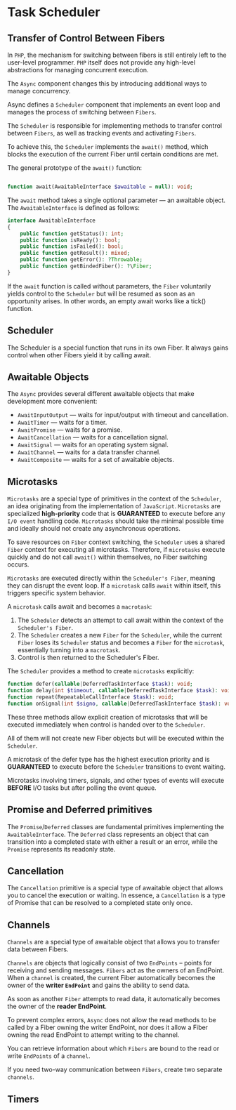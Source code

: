 # Task Scheduler

## Transfer of Control Between Fibers

In `PHP`, the mechanism for switching between fibers is still entirely left to the user-level programmer. 
`PHP` itself does not provide any high-level abstractions for managing concurrent execution.

The `Async` component changes this by introducing additional ways to manage concurrency.

Async defines a `Scheduler` component that implements an event loop and manages 
the process of switching between `Fibers`.

The `Scheduler` is responsible for implementing methods to transfer control between `Fibers`, 
as well as tracking events and activating `Fibers`.

To achieve this, the `Scheduler` implements the `await()` method, 
which blocks the execution of the current Fiber until certain conditions are met.

The general prototype of the `await()` function:
```php

function await(AwaitableInterface $awaitable = null): void;

```

The `await` method takes a single optional parameter — an awaitable object.
The `AwaitableInterface` is defined as follows:

```php
interface AwaitableInterface
{
    public function getStatus(): int;
    public function isReady(): bool;
    public function isFailed(): bool;
    public function getResult(): mixed;
    public function getError(): ?Throwable;
    public function getBindedFiber(): ?\Fiber;
}
```

If the `await` function is called without parameters, the `Fiber` voluntarily yields control to 
the `Scheduler` but will be resumed as soon as an opportunity arises.
In other words, an empty await works like a tick() function.

## Scheduler

The Scheduler is a special function that runs in its own Fiber. 
It always gains control when other Fibers yield it by calling await.

## Awaitable Objects

The `Async` provides several different awaitable objects that make development more convenient:

* `AwaitInputOutput`    — waits for input/output with timeout and cancellation.
* `AwaitTimer`          — waits for a timer.
* `AwaitPromise`        — waits for a promise.
* `AwaitCancellation`   — waits for a cancellation signal.
* `AwaitSignal`         — waits for an operating system signal.
* `AwaitChannel`        — waits for a data transfer channel.
* `AwaitComposite`      — waits for a set of awaitable objects.

## Microtasks

`Microtasks` are a special type of primitives in the context of the `Scheduler`, 
an idea originating from the implementation of `JavaScript`. 
`Microtasks` are specialized **high-priority** code that is **GUARANTEED** to execute before 
any `I/O event` handling code. 
`Microtasks` should take the minimal possible time and ideally should not create 
any asynchronous operations.

To save resources on `Fiber` context switching, the `Scheduler` uses 
a shared `Fiber` context for executing all microtasks. 
Therefore, if `microtasks` execute quickly and do not call `await()` within themselves, 
no Fiber switching occurs.

`Microtasks` are executed directly within the `Scheduler's Fiber`, meaning they can disrupt the event loop. 
If a `microtask` calls `await` within itself, this triggers specific system behavior.

A `microtask` calls await and becomes a `macrotask`:

1. The `Scheduler` detects an attempt to call await within the context of the `Scheduler's Fiber`.
2. The `Scheduler` creates a new `Fiber` for the `Scheduler`, while the current `Fiber` loses its `Scheduler` status 
and becomes a `Fiber` for the `microtask`, essentially turning into a `macrotask`.
3. Control is then returned to the Scheduler's Fiber.

The `Scheduler` provides a method to create `microtasks` explicitly:

```php
function defer(callable|DeferredTaskInterface $task): void;
function delay(int $timeout, callable|DeferredTaskInterface $task): void;
function repeat(RepeatableCallInterface $task): void;
function onSignal(int $signo, callable|DeferredTaskInterface $task): void;
```

These three methods allow explicit creation of microtasks that will be 
executed immediately when control is handed over to the `Scheduler`. 

All of them will not create new Fiber objects but will be executed within the `Scheduler`.

A microtask of the defer type has the highest execution priority and is **GUARANTEED** 
to execute before the `Scheduler` transitions to event waiting.

Microtasks involving timers, signals, and other types of events will execute **BEFORE** I/O tasks 
but after polling the event queue.

## Promise and Deferred primitives

The `Promise`/`Deferred` classes are fundamental primitives implementing the `AwaitableInterface`. 
The `Deferred` class represents an object that can transition into a completed state with either a result or an error, 
while the `Promise` represents its readonly state.

## Cancellation

The `Cancellation` primitive is a special type of awaitable object that allows you to cancel the execution or waiting.
In essence, a `Cancellation` is a type of Promise that can be resolved to a completed state only once.

## Channels

`Channels` are a special type of awaitable object that allows you to transfer data between Fibers.

`Channels` are objects that logically consist of two `EndPoints` – points for receiving and sending messages. 
`Fibers` act as the owners of an EndPoint. 
When a `channel` is created, the current Fiber automatically becomes the owner of 
the **writer `EndPoint`** and gains the ability to send data.

As soon as another `Fiber` attempts to read data, it automatically becomes the owner of the **reader EndPoint**.

To prevent complex errors, `Async` does not allow the read methods to be called by 
a Fiber owning the writer EndPoint, nor does it allow 
a Fiber owning the read EndPoint to attempt writing to the channel.

You can retrieve information about which `Fibers` are bound to the read or write `EndPoints` of a `channel`.

If you need two-way communication between `Fibers`, create two separate `channels`.

## Timers

